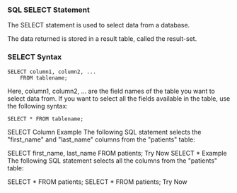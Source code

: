 ### SQL SELECT Statement
The SELECT statement is used to select data from a database.

The data returned is stored in a result table, called the result-set.

### SELECT Syntax
```declarative
SELECT column1, column2, ...
    FROM tablename;
```

Here, column1, column2, ... are the field names of the table you want to select data from. If you want to select all the fields available in the table, use the following syntax:

```declarative
SELECT * FROM tablename;
```

SELECT Column Example
The following SQL statement selects the "first_name" and "last_name" columns from the "patients" table:

SELECT first_name, last_name FROM patients;
Try Now
SELECT * Example
The following SQL statement selects all the columns from the "patients" table:

SELECT * FROM patients;
SELECT * FROM patients;
Try Now


